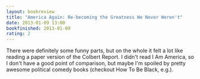 ```yaml
---
layout: bookreview
title: "America Again: Re-becoming the Greatness We Never Weren't"
date: 2013-01-09 13:00
bookfinished: 2013-01-09
rating: 2
---
```


There were definitely some funny parts, but on the whole it felt a lot like reading a paper version of the Colbert Report.  I didn't read I Am America, so I don't have a good point of comparison, but maybe I'm spoiled by pretty awesome political comedy books (checkout How To Be Black, e.g.).